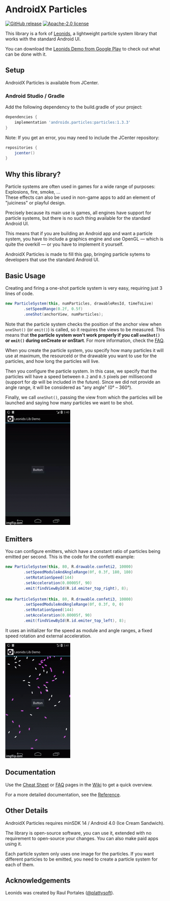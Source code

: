 AndroidX Particles
==========================
[![GitHub release](https://img.shields.io/github/v/release/thomorl/androidx-particles?style=flat-square)](https://github.com/thomorl/androidx-particles/releases)
[![Apache-2.0 license](https://img.shields.io/github/license/thomorl/androidx-particles?style=flat-square)](LICENSE)

This library is a fork of [Leonids](https://github.com/plattysoft/Leonids), a lightweight particle system library that works with the standard Android UI.

You can download the [Leonids Demo from Google Play](https://play.google.com/store/apps/details?id=com.plattysoft.leonids.examples) to check out what can be done with it.

## Setup

AndroidX Particles is available from JCenter.

### Android Studio / Gradle

Add the following dependency to the build.gradle of your project:
```gradle
dependencies {
    implementation 'androidx.particles:particles:1.3.3'
}
```
Note: If you get an error, you may need to include the JCenter repository:
```gradle
repositories {
    jcenter()
}
```

## Why this library?

Particle systems are often used in games for a wide range of purposes: Explosions, fire, smoke, …  
These effects can also be used in non-game apps to add an element of "juiciness" or playful design.

Precisely because its main use is games, all engines have support for particle systems, but there is no such thing available for the standard Android UI.

This means that if you are building an Android app and want a particle system, you have to include a graphics engine and use OpenGL — which is quite the overkill — or you have to implement it yourself.

AndroidX Particles is made to fill this gap, bringing particle sytems to developers that use the standard Android UI.

## Basic Usage

Creating and firing a one-shot particle system is very easy, requiring just 3 lines of code.

```java
new ParticleSystem(this, numParticles, drawableResId, timeToLive)
        .setSpeedRange(0.2f, 0.5f)
        .oneShot(anchorView, numParticles);
```

Note that the particle system checks the position of the anchor view when `oneShot()` (or `emit()`) is called, so it requires the views to be measured. This means that **the particle system won't work properly if you call `oneShot()` or `emit()` during onCreate or onStart**. For more information, check the [FAQ](https://github.com/thomorl/androidx-particles/wiki/FAQ#my-particles-are-always-shown-in-the-top-left-corner-what-is-going-on).

When you create the particle system, you specify how many particles it will use at maximum, the resourceId or the drawable you want to use for the particles, and how long the particles will live.

Then you configure the particle system. In this case, we specify that the particles will have a speed between `0.2` and `0.5` pixels per millisecond (support for _dp_ will be included in the future). Since we did not provide an angle range, it will be considered as "any angle" (0° – 360°).

Finally, we call `oneShot()`, passing the view from which the particles will be launched and saying how many particles we want to be shot.

![Leonids fireworks demo](docs/images/leonids_one_shot.gif)

## Emitters

You can configure emitters, which have a constant ratio of particles being emitted per second.
This is the code for the confetti example:

```java
new ParticleSystem(this, 80, R.drawable.confeti2, 10000)
        .setSpeedModuleAndAngleRange(0f, 0.3f, 180, 180)
        .setRotationSpeed(144)
        .setAcceleration(0.00005f, 90)
        .emit(findViewById(R.id.emiter_top_right), 8);

new ParticleSystem(this, 80, R.drawable.confeti3, 10000)
        .setSpeedModuleAndAngleRange(0f, 0.3f, 0, 0)
        .setRotationSpeed(144)
        .setAcceleration(0.00005f, 90)
        .emit(findViewById(R.id.emiter_top_left), 8);
```

It uses an initializer for the speed as module and angle ranges, a fixed speed rotation and external acceleration.

![Leonids confetti demo](docs/images/leonids_confetti.gif)

## Documentation

Use the [Cheat Sheet](https://github.com/thomorl/androidx-particles/wiki/Cheat-Sheet) or [FAQ](https://github.com/thomorl/androidx-particles/wiki/FAQ) pages in the [Wiki](https://github.com/thomorl/androidx-particles/wiki) to get a quick overview.

For a more detailed documentation, see the [Reference](https://thomorl.github.io/androidx-particles/reference/1.3/).

## Other Details

AndroidX Particles requires minSDK 14 / Android 4.0 (Ice Cream Sandwich).

The library is open-source software, you can use it, extended with no requirement to open-source your changes. You can also make paid apps using it.

Each particle system only uses one image for the particles. If you want different particles to be emitted, you need to create a particle system for each of them.

## Acknowledgements

Leonids was created by Raul Portales ([@plattysoft](https://github.com/plattysoft)).
